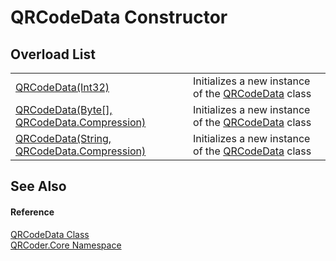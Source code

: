 # QRCodeData Constructor


## Overload List
<table>
<tr>
<td><a href="M_QRCoder_Core_QRCodeData__ctor_1.md">QRCodeData(Int32)</a></td>
<td>Initializes a new instance of the <a href="T_QRCoder_Core_QRCodeData.md">QRCodeData</a> class</td></tr>
<tr>
<td><a href="M_QRCoder_Core_QRCodeData__ctor.md">QRCodeData(Byte[], QRCodeData.Compression)</a></td>
<td>Initializes a new instance of the <a href="T_QRCoder_Core_QRCodeData.md">QRCodeData</a> class</td></tr>
<tr>
<td><a href="M_QRCoder_Core_QRCodeData__ctor_2.md">QRCodeData(String, QRCodeData.Compression)</a></td>
<td>Initializes a new instance of the <a href="T_QRCoder_Core_QRCodeData.md">QRCodeData</a> class</td></tr>
</table>

## See Also


#### Reference
<a href="T_QRCoder_Core_QRCodeData.md">QRCodeData Class</a>  
<a href="N_QRCoder_Core.md">QRCoder.Core Namespace</a>  
